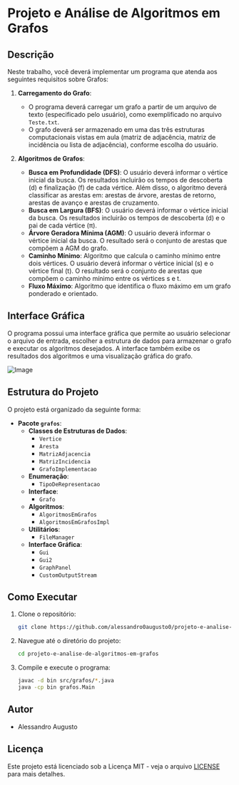 # Projeto e Análise de Algoritmos em Grafos

## Descrição

Neste trabalho, você deverá implementar um programa que atenda aos seguintes requisitos sobre Grafos:

1. **Carregamento do Grafo**:
    - O programa deverá carregar um grafo a partir de um arquivo de texto (especificado pelo usuário), como exemplificado no arquivo `Teste.txt`.
    - O grafo deverá ser armazenado em uma das três estruturas computacionais vistas em aula (matriz de adjacência, matriz de incidência ou lista de adjacência), conforme escolha do usuário.

2. **Algoritmos de Grafos**:
    - **Busca em Profundidade (DFS)**: O usuário deverá informar o vértice inicial da busca. Os resultados incluirão os tempos de descoberta (d) e finalização (f) de cada vértice. Além disso, o algoritmo deverá classificar as arestas em: arestas de árvore, arestas de retorno, arestas de avanço e arestas de cruzamento.
    - **Busca em Largura (BFS)**: O usuário deverá informar o vértice inicial da busca. Os resultados incluirão os tempos de descoberta (d) e o pai de cada vértice (π).
    - **Árvore Geradora Mínima (AGM)**: O usuário deverá informar o vértice inicial da busca. O resultado será o conjunto de arestas que compõem a AGM do grafo.
    - **Caminho Mínimo**: Algoritmo que calcula o caminho mínimo entre dois vértices. O usuário deverá informar o vértice inicial (s) e o vértice final (t). O resultado será o conjunto de arestas que compõem o caminho mínimo entre os vértices s e t.
    - **Fluxo Máximo**: Algoritmo que identifica o fluxo máximo em um grafo ponderado e orientado.

## Interface Gráfica

O programa possui uma interface gráfica que permite ao usuário selecionar o arquivo de entrada, escolher a estrutura de dados para armazenar o grafo e executar os algoritmos desejados. A interface também exibe os resultados dos algoritmos e uma visualização gráfica do grafo.

![Image](https://github.com/user-attachments/assets/11e2609e-230d-4ee2-a0dc-490f29f31d3b)

## Estrutura do Projeto

O projeto está organizado da seguinte forma:

- **Pacote `grafos`**:
  - **Classes de Estruturas de Dados**:
     - `Vertice`
     - `Aresta`
     - `MatrizAdjacencia`
     - `MatrizIncidencia`
     - `GrafoImplementacao`
  - **Enumeração**:
     - `TipoDeRepresentacao`
  - **Interface**:
     - `Grafo`
  - **Algoritmos**:
     - `AlgoritmosEmGrafos`
     - `AlgoritmosEmGrafosImpl`
  - **Utilitários**:
     - `FileManager`
  - **Interface Gráfica**:
     - `Gui`
     - `Gui2`
     - `GraphPanel`
     - `CustomOutputStream`

## Como Executar

1. Clone o repositório:
    ```sh
    git clone https://github.com/alessandro0augusto0/projeto-e-analise-de-algoritmos-em-grafos.git
    ```
2. Navegue até o diretório do projeto:
    ```sh
    cd projeto-e-analise-de-algoritmos-em-grafos
    ```
3. Compile e execute o programa:
    ```sh
    javac -d bin src/grafos/*.java
    java -cp bin grafos.Main
    ```

## Autor

- Alessandro Augusto

## Licença

Este projeto está licenciado sob a Licença MIT - veja o arquivo [LICENSE](LICENSE) para mais detalhes.